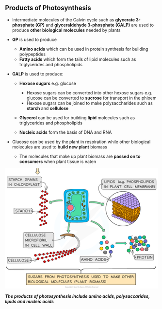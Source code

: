 ## Products of Photosynthesis

* Intermediate molecules of the Calvin cycle such as **glycerate 3-phosphate (GP)** and **glyceraldehyde 3-phosphate (GALP)** are used to produce **other biological molecules** needed by plants
* **GP** is used to produce

  + **Amino acids** which can be used in protein synthesis for building polypeptides
  + **Fatty acids** which form the tails of lipid molecules such as triglycerides and phospholipids
* **GALP** is used to produce:

  + **Hexose sugars** e.g. glucose

    - Hexose sugars can be converted into other hexose sugars e.g. glucose can be converted to **sucrose** for transport in the phloem
    - Hexose sugars can be joined to make polysaccharides such as **starch** and **cellulose**
  + **Glycerol** can be used for building **lipid** molecules such as triglycerides and phospholipids
  + **Nucleic acids** form the basis of DNA and RNA
* Glucose can be used by the plant in respiration while other biological molecules are used to **build new plant** biomass

  + The molecules that make up plant biomass are **passed on to consumers** when plant tissue is eaten

![Photosynthetic product uses (3)](Photosynthetic-product-uses-3.png)

***The products of photosynthesis include amino acids, polysaccarides, lipids and nucleic acids***